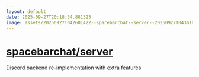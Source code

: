 ```yaml
---
layout: default
date: 2025-09-27T20:18:34.881325
image: assets/20250927T042601422--spacebarchat--server--20250927T043610982--cropped.png
---
```


# [spacebarchat/server](https://github.com/spacebarchat/server)

Discord backend re-implementation with extra features
